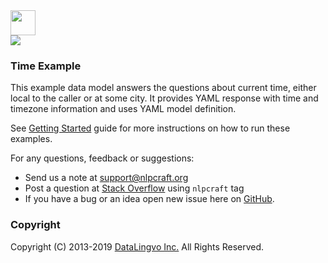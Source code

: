 <img src="http://nlpcraft.org/images/nlpcraft_logo_black.gif" height="40px">
<br>
<img src="https://travis-ci.org/vic64/nlpcraft.svg?branch=master">

### Time Example
This example data model answers the questions about current time, either local to the caller or at some city.
It provides YAML response with time and timezone information and uses YAML model definition.
  
See [Getting Started](http://nlpcraft.org/getting-started.html) guide for more instructions on how to run these examples.

For any questions, feedback or suggestions:

 * Send us a note at [support@nlpcraft.org](mailto:support@nlpcraft.org)
 * Post a question at [Stack Overflow](https://stackoverflow.com/questions/ask) using <code>nlpcraft</code> tag
 * If you have a bug or an idea open new issue here on [GitHub](https://github.com/vic64/nlpcraft/issues).

### Copyright
Copyright (C) 2013-2019 [DataLingvo Inc.](https://www.datalingvo.com) All Rights Reserved.


